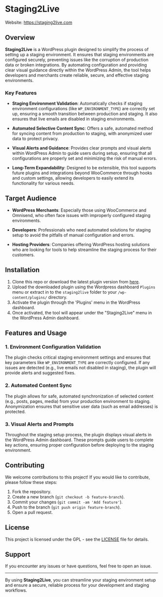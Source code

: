 # Staging2Live

Website: https://staging2live.com

## Overview

**Staging2Live** is a WordPress plugin designed to simplify the process of setting up a staging environment. It ensures that staging environments are configured securely, preventing issues like the corruption of production data or broken integrations. By automating configuration and providing clear visual guidance directly within the WordPress Admin, the tool helps developers and merchants create reliable, secure, and effective staging environments.

### Key Features

- **Staging Environment Validation**: Automatically checks if staging environment configurations (like `WP_ENVIRONMENT_TYPE`) are correctly set up, ensuring a smooth transition between production and staging. It also ensures that live emails are disabled in staging environments.

- **Automated Selective Content Sync**: Offers a safe, automated method for syncing content from production to staging, with anonymized user data to protect privacy.

- **Visual Alerts and Guidance**: Provides clear prompts and visual alerts within WordPress Admin to guide users during setup, ensuring that all configurations are properly set and minimizing the risk of manual errors.

- **Long-Term Expandability**: Designed to be extensible, this tool supports future plugins and integrations beyond WooCommerce through hooks and custom settings, allowing developers to easily extend its functionality for various needs.

## Target Audience

- **WordPress Merchants**: Especially those using WooCommerce and Omnisend, who often face issues with improperly configured staging environments.

- **Developers**: Professionals who need automated solutions for staging setup to avoid the pitfalls of manual configuration and errors.

- **Hosting Providers**: Companies offering WordPress hosting solutions who are looking for tools to help streamline the staging process for their customers.

## Installation

1. Clone this repo or download the latest plugin version from [here](https://github.com/omnisend/staging2live/archive/refs/heads/main.zip).
2. Upload the downloaded plugin using the Wordpress dashboard `Plugins` menu or extract in to the `staging2live` folder to your `/wp-content/plugins/` directory.
3. Activate the plugin through the 'Plugins' menu in the WordPress dashboard.
4. Once activated, the tool will appear under the "Staging2Live" menu in the WordPress Admin dashboard.

## Features and Usage

### 1. Environment Configuration Validation
The plugin checks critical staging environment settings and ensures that key parameters like `WP_ENVIRONMENT_TYPE` are correctly configured. If any issues are detected (e.g., live emails not disabled in staging), the plugin will provide alerts and suggested fixes.

### 2. Automated Content Sync
The plugin allows for safe, automated synchronization of selected content (e.g., posts, pages, media) from your production environment to staging. Anonymization ensures that sensitive user data (such as email addresses) is protected.

### 3. Visual Alerts and Prompts
Throughout the staging setup process, the plugin displays visual alerts in the WordPress Admin dashboard. These prompts guide users to complete key actions, ensuring proper configuration before deploying to the staging environment.

## Contributing

We welcome contributions to this project! If you would like to contribute, please follow these steps:

1. Fork the repository.
2. Create a new branch (`git checkout -b feature-branch`).
3. Commit your changes (`git commit -am 'Add feature'`).
4. Push to the branch (`git push origin feature-branch`).
5. Open a pull request.

## License

This project is licensed under the GPL - see the [LICENSE](LICENSE) file for details.

## Support

If you encounter any issues or have questions, feel free to open an issue.

---

By using **Staging2Live**, you can streamline your staging environment setup and ensure a secure, reliable process for your development and staging workflows.
